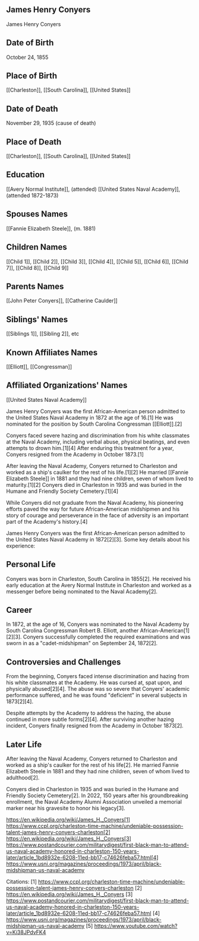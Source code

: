 ## James Henry Conyers
James Henry Conyers

## Date of Birth
October 24, 1855

## Place of Birth
[[Charleston]], [[South Carolina]], [[United States]]

## Date of Death
November 29, 1935 (cause of death)

## Place of Death
[[Charleston]], [[South Carolina]], [[United States]]

## Education
[[Avery Normal Institute]], (attended)
[[United States Naval Academy]], (attended 1872-1873)

## Spouses Names
[[Fannie Elizabeth Steele]], (m. 1881)

## Children Names
[[Child 1]], [[Child 2]], [[Child 3]], [[Child 4]], [[Child 5]], [[Child 6]], [[Child 7]], [[Child 8]], [[Child 9]]

## Parents Names
[[John Peter Conyers]], [[Catherine Caulder]]

## Siblings' Names
[[Siblings 1]], [[Sibling 2]], etc

## Known Affiliates Names
[[Elliott]], [[Congressman]]

## Affiliated Organizations' Names
[[United States Naval Academy]]

James Henry Conyers was the first African-American person admitted to the United States Naval Academy in 1872 at the age of 16.[1] He was nominated for the position by South Carolina Congressman [[Elliott]].[2] 

Conyers faced severe hazing and discrimination from his white classmates at the Naval Academy, including verbal abuse, physical beatings, and even attempts to drown him.[1][4] After enduring this treatment for a year, Conyers resigned from the Academy in October 1873.[1]

After leaving the Naval Academy, Conyers returned to Charleston and worked as a ship's caulker for the rest of his life.[1][2] He married [[Fannie Elizabeth Steele]] in 1881 and they had nine children, seven of whom lived to maturity.[1][2] Conyers died in Charleston in 1935 and was buried in the Humane and Friendly Society Cemetery.[1][4]

While Conyers did not graduate from the Naval Academy, his pioneering efforts paved the way for future African-American midshipmen and his story of courage and perseverance in the face of adversity is an important part of the Academy's history.[4]

James Henry Conyers was the first African-American person admitted to the United States Naval Academy in 1872[2][3]. Some key details about his experience:

## Personal Life
Conyers was born in Charleston, South Carolina in 1855[2]. He received his early education at the Avery Normal Institute in Charleston and worked as a messenger before being nominated to the Naval Academy[2].

## Career
In 1872, at the age of 16, Conyers was nominated to the Naval Academy by South Carolina Congressman Robert B. Elliott, another African-American[1][2][3]. Conyers successfully completed the required examinations and was sworn in as a "cadet-midshipman" on September 24, 1872[2]. 

## Controversies and Challenges
From the beginning, Conyers faced intense discrimination and hazing from his white classmates at the Academy. He was cursed at, spat upon, and physically abused[2][4]. The abuse was so severe that Conyers' academic performance suffered, and he was found "deficient" in several subjects in 1873[2][4]. 

Despite attempts by the Academy to address the hazing, the abuse continued in more subtle forms[2][4]. After surviving another hazing incident, Conyers finally resigned from the Academy in October 1873[2].

## Later Life
After leaving the Naval Academy, Conyers returned to Charleston and worked as a ship's caulker for the rest of his life[2]. He married Fannie Elizabeth Steele in 1881 and they had nine children, seven of whom lived to adulthood[2].

Conyers died in Charleston in 1935 and was buried in the Humane and Friendly Society Cemetery[2]. In 2022, 150 years after his groundbreaking enrollment, the Naval Academy Alumni Association unveiled a memorial marker near his gravesite to honor his legacy[3].

 https://en.wikipedia.org/wiki/James_H._Conyers[1] https://www.ccpl.org/charleston-time-machine/undeniable-possession-talent-james-henry-conyers-charleston[2] https://en.wikipedia.org/wiki/James_H._Conyers[3] https://www.postandcourier.com/militarydigest/first-black-man-to-attend-us-naval-academy-honored-in-charleston-150-years-later/article_1bd8932e-6208-11ed-bb17-c74626feba57.html[4] https://www.usni.org/magazines/proceedings/1973/april/black-midshipman-us-naval-academy

Citations:
[1] https://www.ccpl.org/charleston-time-machine/undeniable-possession-talent-james-henry-conyers-charleston
[2] https://en.wikipedia.org/wiki/James_H._Conyers
[3] https://www.postandcourier.com/militarydigest/first-black-man-to-attend-us-naval-academy-honored-in-charleston-150-years-later/article_1bd8932e-6208-11ed-bb17-c74626feba57.html
[4] https://www.usni.org/magazines/proceedings/1973/april/black-midshipman-us-naval-academy
[5] https://www.youtube.com/watch?v=Ki38JPdvFK4